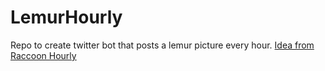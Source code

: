 # LemurHourly
Repo to create twitter bot that posts a lemur picture every hour.
[Idea from Raccoon Hourly](https://twitter.com/raccoonhourly)
